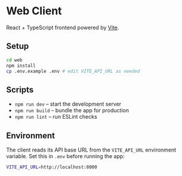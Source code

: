 # Web Client

React + TypeScript frontend powered by [Vite](https://vitejs.dev/).

## Setup

```bash
cd web
npm install
cp .env.example .env # edit VITE_API_URL as needed
```

## Scripts

- `npm run dev` – start the development server
- `npm run build` – bundle the app for production
- `npm run lint` – run ESLint checks

## Environment

The client reads its API base URL from the `VITE_API_URL` environment variable.
Set this in `.env` before running the app:

```bash
VITE_API_URL=http://localhost:8000
```
